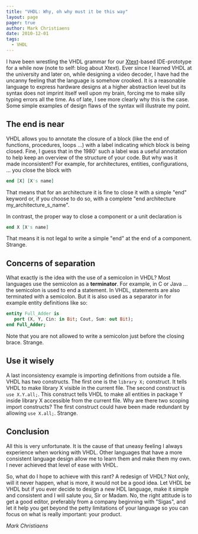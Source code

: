 ```yaml
---
title: "VHDL: Why, oh why must it be this way"
layout: page 
pager: true
author: Mark Christiaens
date: 2010-12-01
tags: 
  - VHDL
---
```

I have been wrestling the VHDL grammar for our <a href="http://www.eclipse.org/Xtext/" >Xtext</a>-based IDE-prototype for a while now (note to self: blog about Xtext).  Ever since I learned VHDL at the university and later on, while designing a video decoder, I have had the uncanny feeling that the language is somehow crooked.  It is a reasonable language to express hardware designs at a higher abstraction level but its syntax does not imprint itself well upon my brain, forcing me to make silly typing errors all the time.  As of late, I see more clearly why this is the case. Some simple examples of design flaws of the syntax will illustrate my point.

## The end is near 

VHDL allows you to annotate the closure of a block (like the end of functions, procedures, loops ...) with a label indicating which block is being closed.  Fine, I guess that in the 1980' such a label was a useful annotation to help keep an overview of the structure of your code.  But why was it made inconsistent?  For example, for architectures, entities, configurations, ... you close the block with 
```vhdl
end [X] [X's name]
```

That means that for an architecture it is fine to close it with a simple "end" keyword or, if you choose to do so, with a complete "end architecture my_architecture_s_name". 

In contrast, the proper way to close a component or a unit declaration is 
```vhdl
end X [X's name]
```

That means it is not legal to write a simple "end" at the end of a component.  Strange. 

## Concerns of separation 

What exactly is the idea with the use of a semicolon in VHDL?  Most languages use the semicolon as a <b>terminator</b>.  For example, in C or Java ... the semicolon is used to end a statement.  In VHDL, statements are also terminated with a semicolon.  But it is also used as a separator in for example entity definitions like so: 
```vhdl
entity Full_Adder is
   port (X, Y, Cin: in Bit; Cout, Sum: out Bit);
end Full_Adder;
```

Note that you are not allowed to write a semicolon just before the closing brace.  Strange.

## Use it wisely 

A last inconsistency example is importing definitions from outside a file.  VHDL has two constructs.  The first one is the `library X;` construct.  It tells VHDL to make library X visible in the current file.  The second construct is `use X.Y.all;`.  This construct tells VHDL to make all entities in package Y inside library X accessible from the current file.  Why are there two scoping import constructs?  The first construct could have been made redundant by allowing `use X.all;`.  Strange.

## Conclusion 

All this is very unfortunate.  It is the cause of that uneasy feeling I always experience when working with VHDL.  Other languages that have a more consistent language design allow me to learn them and make them my own.  I never achieved that level of ease with VHDL.  

So, what do I hope to achieve with this rant?  A redesign of VHDL?  Not only, will it never happen, what is more, it would not be a good idea.  Let VHDL be VHDL but if you ever decide to design a new HDL language, make it simple and consistent and I will salute you, Sir or Madam.  No, the right attitude is to get a good editor, preferably from a company beginning with "Sigas", and let it help you get beyond the petty limitations of your language so you can focus on what is really important: your product.

_Mark Christiaens_